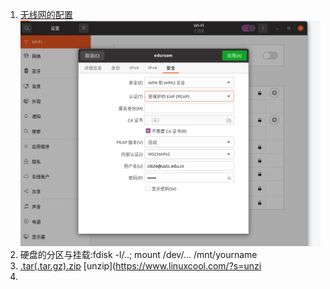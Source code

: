 1. [无线网的配置]()
 ![737f41c9f0c42a989e2dd352c5b66681.png](../../_resources/737f41c9f0c42a989e2dd352c5b66681.png)
2. 硬盘的分区与挂载:fdisk -l/..; mount /dev/...  /mnt/yourname
3. [.tar(.tar.gz).zip](http://t.csdn.cn/C2ohP)
[unzip](https://www.linuxcool.com/?s=unzi
4.